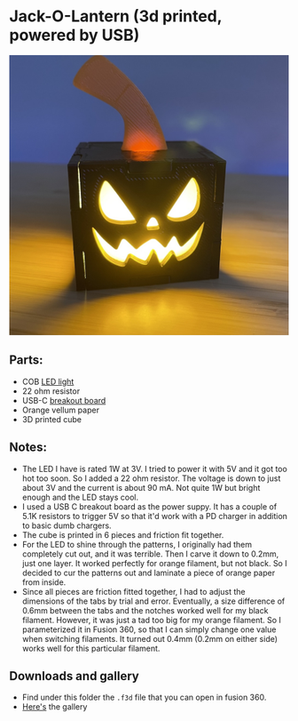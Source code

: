 # Jack-O-Lantern (3d printed, powered by USB)

![black](./gallery/IMG_1646.jpeg)

## Parts:

* COB [LED light](https://www.aliexpress.us/item/3256807134620275.html?spm=a2g0o.order_list.order_list_main.80.6a891802asZcih&gatewayAdapt=glo2usa)
* 22 ohm resistor
* USB-C [breakout board](https://www.amazon.com/dp/B0F2S1K5X8?ref=ppx_yo2ov_dt_b_fed_asin_title)
* Orange vellum paper
* 3D printed cube

## Notes:
* The LED I have is rated 1W at 3V. I tried to power it with 5V and it got too hot too soon. So I added a 22 ohm resistor. The voltage is down to just about 3V and the current is about 90 mA. Not quite 1W but bright enough and the LED stays cool.
* I used a USB C breakout board as the power suppy. It has a couple of 5.1K resistors to trigger 5V so that it'd work with a PD charger in addition to basic dumb chargers.
* The cube is printed in 6 pieces and friction fit together. 
* For the LED to shine through the patterns, I originally had them completely cut out, and it was terrible. Then I carve it down to 0.2mm, just one layer. It worked perfectly for orange filament, but not black. So I decided to cur the patterns out and laminate a piece of orange paper from inside.
* Since all pieces are friction fitted together, I had to adjust the dimensions of the tabs by trial and error. Eventually, a size difference of 0.6mm between the tabs and the notches worked well for my black filament. However, it was just a tad too big for my orange filament. So I parameterized it in Fusion 360, so that I can simply change one value when switching filaments. It turned out 0.4mm (0.2mm on either side) works well for this particular filament.

## Downloads and gallery
* Find under this folder the `.f3d` file that you can open in fusion 360.
* [Here's](./gallery/) the gallery
